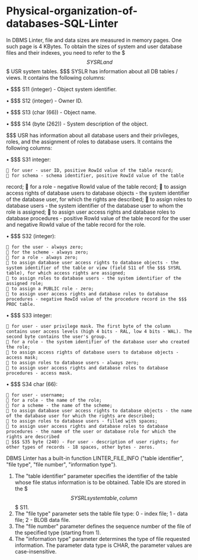 # Physical-organization-of-databases-SQL-Linter

In DBMS Linter, file and data sizes are measured in memory pages. One such page is 4 KBytes. To obtain the sizes of system and user database files and their indexes, you need to refer to the $$$ SYSRL and $$$ USR system tables. $$$ SYSLR has information about all DB tables / views. It contains the following columns:

• $$$ S11 (integer) - Object system identifier.

• $$$ S12 (integer) - Owner ID.

• $$$ S13 (char (66)) - Object name.

• $$$ S14 (byte (262)) - System description of the object.

$$$ USR has information about all database users and their privileges, roles, and the assignment of roles to database users. It contains the following columns:

• $$$ S31 integer:

     for user - user ID, positive RowId value of the table record;
     for schema - schema identifier, positive RowId value of the table 
record;
     for a role - negative RowId value of the table record;
     to assign access rights of database users to database objects - the system identifier of the database user, for which the rights are described;
     to assign roles to database users - the system identifier of the database user to whom the role is assigned;
     to assign user access rights and database roles to database procedures - positive RowId value of the table record for the user and negative RowId value of the table record for the role.

• $$$ S32 (integer):

     for the user - always zero;
     for the scheme - always zero;
     for a role - always zero;
     to assign database user access rights to database objects - the system identifier of the table or view (field S11 of the $$$ SYSRL table), for which access rights are assigned;
     to assign roles to database users - the system identifier of the assigned role;
     to assign a PUBLIC role - zero;
     to assign user access rights and database roles to database procedures - negative RowId value of the procedure record in the $$$ PROC table.

• $$$ S33 integer:

     for user - user privilege mask. The first byte of the column contains user access levels (high 4 bits - RAL, low 4 bits - WAL). The second byte contains the user's group.
     for a role - the system identifier of the database user who created the role;
     to assign access rights of database users to database objects - access mask;
     to assign roles to database users - always zero;
     to assign user access rights and database roles to database procedures - access mask.

• $$$ S34 char (66):

     for user - username;
     for a role - the name of the role;
     for a scheme - the name of the scheme;
     to assign database user access rights to database objects - the name of the database user for which the rights are described;
     to assign roles to database users - filled with spaces;
     to assign user access rights and database roles to database procedures - the name of the user or database role for which the rights are described
     $$$ S35 byte (240) - For user - description of user rights; for other types of records - 18 spaces, other bytes - zeros.


DBMS Linter has a built-in function LINTER_FILE_INFO ("table identifier", "file type", "file number", "information type").
1) The "table identifier" parameter specifies the identifier of the table whose file status information is to be obtained. Table IDs are stored in the $$$ SYSRL system table, column $$$ S11.
2) The "file type" parameter sets the table file type: 0 - index file; 1 - data file; 2 - BLOB data file.
3) The "file number" parameter defines the sequence number of the file of the specified type (starting from 1).
4) The "information type" parameter determines the type of file requested information. The parameter data type is CHAR, the parameter values are case-insensitive.
